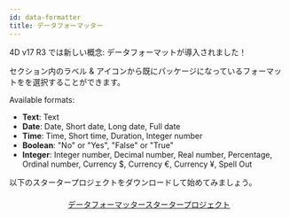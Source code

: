 ```yaml
---
id: data-formatter
title: データフォーマッター
---
```

4D v17 R3 では新しい概念: データフォーマットが導入されました！

セクション内のラベル & アイコンから既にパッケージになっているフォーマットをを選択することができます。<div class = "tips"> 

Available formats:

* **Text**: Text
* **Date**: Date, Short date, Long date, Full date
* **Time**: Time, Short time, Duration, Integer number
* **Boolean**: "No" or "Yes", "False" or "True"
* **Integer**: Integer number, Decimal number, Real number, Percentage, Ordinal number, Currency $, Currency €, Currency ¥, Spell Out</div> 

以下のスタータープロジェクトをダウンロードして始めてみましょう。

<div style="text-align: center; margin-top: 20px">
  <p>
    

<a class="button"
href="../assets/en/data-formatter/BankingApp.zip">データフォーマッタースタータープロジェクト</a>

  </p>
</div>